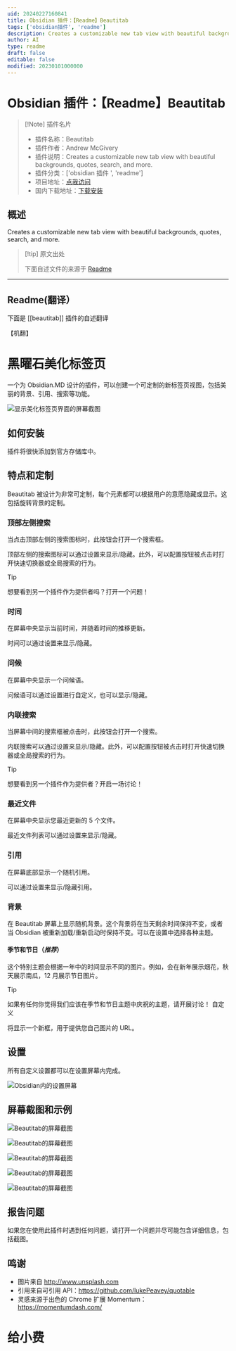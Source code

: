 ```yaml
---
uid: 20240227160841
title: Obsidian 插件：【Readme】Beautitab
tags: ['obsidian插件', 'readme']
description: Creates a customizable new tab view with beautiful backgrounds, quotes, search, and more.
author: AI
type: readme
draft: false
editable: false
modified: 20230101000000
---
```


# Obsidian 插件：【Readme】Beautitab

> [!Note] 插件名片
> - 插件名称：Beautitab
> - 插件作者：Andrew McGivery
> - 插件说明：Creates a customizable new tab view with beautiful backgrounds, quotes, search, and more.
> - 插件分类：['obsidian 插件 ', 'readme']
> - 项目地址：[点我访问](https://github.com/andrewmcgivery/obsidian-beautitab)
> - 国内下载地址：[下载安装](https://pkmer.cn/products/plugin/pluginMarket/?beautitab)

## 概述

Creates a customizable new tab view with beautiful backgrounds, quotes, search, and more.

> [!tip] 原文出处
>
>下面自述文件的来源于 [Readme](https://ghproxy.net/https://raw.githubusercontent.com/andrewmcgivery/obsidian-beautitab/main/README.md)

---

## Readme(翻译）

下面是 [[beautitab]] 插件的自述翻译

【机翻】

# 黑曜石美化标签页

一个为 Obsidian.MD 设计的插件，可以创建一个可定制的新标签页视图，包括美丽的背景、引用、搜索等功能。

![显示美化标签页界面的屏幕截图](https://cdn.pkmer.cn/covers/beautitab_2_0.png!pkmer)

## 如何安装

插件将很快添加到官方存储库中。

## 特点和定制

Beautitab 被设计为非常可定制，每个元素都可以根据用户的意愿隐藏或显示。这包括旋转背景的定制。

### 顶部左侧搜索

当点击顶部左侧的搜索图标时，此按钮会打开一个搜索框。

顶部左侧的搜索图标可以通过设置来显示/隐藏。此外，可以配置按钮被点击时打开快速切换器或全局搜索的行为。

> [!TIP]
> 想要看到另一个插件作为提供者吗？打开一个问题！

### 时间

在屏幕中央显示当前时间，并随着时间的推移更新。

时间可以通过设置来显示/隐藏。

### 问候

在屏幕中央显示一个问候语。

问候语可以通过设置进行自定义，也可以显示/隐藏。

### 内联搜索

当屏幕中间的搜索框被点击时，此按钮会打开一个搜索。

内联搜索可以通过设置来显示/隐藏。此外，可以配置按钮被点击时打开快速切换器或全局搜索的行为。

> [!TIP]
> 想要看到另一个插件作为提供者？开启一场讨论！

### 最近文件

在屏幕中央显示您最近更新的 5 个文件。

最近文件列表可以通过设置来显示/隐藏。

### 引用

在屏幕底部显示一个随机引用。

可以通过设置来显示/隐藏引用。

### 背景

在 Beautitab 屏幕上显示随机背景。这个背景将在当天剩余时间保持不变，或者当 Obsidian 被重新加载/重新启动时保持不变。可以在设置中选择各种主题。

#### 季节和节日（_推荐_）

这个特别主题会根据一年中的时间显示不同的图片。例如，会在新年展示烟花，秋天展示南瓜，12 月展示节日图片。

> [!TIP]
> 如果有任何你觉得我们应该在季节和节日主题中庆祝的主题，请开展讨论！
自定义

将显示一个新框，用于提供您自己图片的 URL。

## 设置

所有自定义设置都可以在设置屏幕内完成。

![Obsidian内的设置屏幕](https://cdn.pkmer.cn/covers/beautitab_2_1.png!pkmer)

## 屏幕截图和示例

![Beautitab的屏幕截图](https://cdn.pkmer.cn/covers/beautitab_2_2.png!pkmer)

![Beautitab的屏幕截图](https://cdn.pkmer.cn/covers/beautitab_2_3.png!pkmer)

![Beautitab的屏幕截图](https://cdn.pkmer.cn/covers/beautitab_2_4.png!pkmer)

![Beautitab的屏幕截图](https://cdn.pkmer.cn/covers/beautitab_2_5.png!pkmer)

![Beautitab的屏幕截图](https://cdn.pkmer.cn/covers/beautitab_2_6.png!pkmer)

## 报告问题

如果您在使用此插件时遇到任何问题，请打开一个问题并尽可能包含详细信息，包括截图。

## 鸣谢

- 图片来自 <http://www.unsplash.com>
- 引用来自可引用 API：<https://github.com/lukePeavey/quotable>
- 灵感来源于出色的 Chrome 扩展 Momentum：<https://momentumdash.com/>

# 给小费